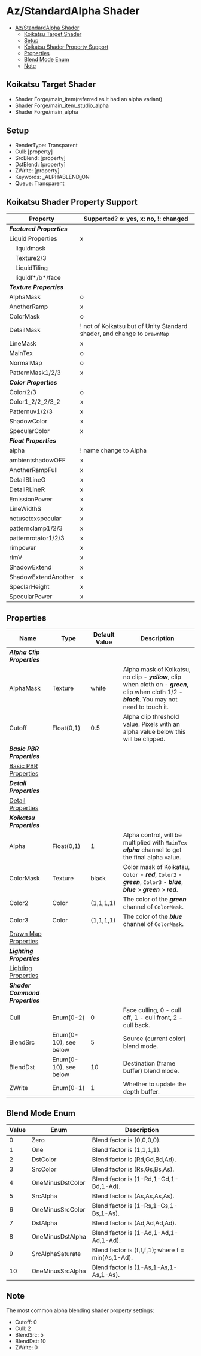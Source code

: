 # Az/StandardAlpha Shader

- [Az/StandardAlpha Shader](#azstandardalpha-shader)
  - [Koikatsu Target Shader](#koikatsu-target-shader)
  - [Setup](#setup)
  - [Koikatsu Shader Property Support](#koikatsu-shader-property-support)
  - [Properties](#properties)
  - [Blend Mode Enum](#blend-mode-enum)
  - [Note](#note)

## Koikatsu Target Shader
- Shader Forge/main_item(referred as it had an alpha variant)
- Shader Forge/main_item_studio_alpha
- Shader Forge/main_alpha

## Setup
- RenderType: Transparent    
- Cull: [property]     
- SrcBlend: [property]     
- DstBlend: [property]     
- ZWrite: [property]     
- Keywords: _ALPHABLEND_ON 
- Queue: Transparent    

## Koikatsu Shader Property Support
| Property                  | Supported? o: yes, x: no, !: changed                                     |
| ------------------------- | ------------------------------------------------------------------------ |
| ***Featured Properties*** |                                                                          |
| Liquid Properties         | x                                                                        |
| &#x3000;liquidmask        |                                                                          |
| &#x3000;Texture2/3        |                                                                          |
| &#x3000;LiquidTiling      |                                                                          |
| &#x3000;liquidf*/b*/face  |                                                                          |
| ***Texture Properties***  |                                                                          |
| AlphaMask                 | o                                                                        |
| AnotherRamp               | x                                                                        |
| ColorMask                 | o                                                                        |
| DetailMask                | ! not of Koikatsu but of Unity Standard shader, and change to `DrawnMap` |
| LineMask                  | x                                                                        |
| MainTex                   | o                                                                        |
| NormalMap                 | o                                                                        |
| PatternMask1/2/3          | x                                                                        |
| ***Color Properties***    |                                                                          |
| Color/2/3                 | o                                                                        |
| Color1_2/2_2/3_2          | x                                                                        |
| Patternuv1/2/3            | x                                                                        |
| ShadowColor               | x                                                                        |
| SpecularColor             | x                                                                        |
| ***Float Properties***    |                                                                          |
| alpha                     | ! name change to Alpha                                                   |
| ambientshadowOFF          | x                                                                        |
| AnotherRampFull           | x                                                                        |
| DetailBLineG              | x                                                                        |
| DetailRLineR              | x                                                                        |
| EmissionPower             | x                                                                        |
| LineWidthS                | x                                                                        |
| notusetexspecular         | x                                                                        |
| patternclamp1/2/3         | x                                                                        |
| patternrotator1/2/3       | x                                                                        |
| rimpower                  | x                                                                        |
| rimV                      | x                                                                        |
| ShadowExtend              | x                                                                        |
| ShadowExtendAnother       | x                                                                        |
| SpeclarHeight             | x                                                                        |
| SpecularPower             | x                                                                        |

## Properties
| Name                                            | Type                  | Default Value | Description                                                                                                                                        |
| ----------------------------------------------- | --------------------- | ------------- | -------------------------------------------------------------------------------------------------------------------------------------------------- |
| ***Alpha Clip Properties***                     |                       |               |                                                                                                                                                    |
| AlphaMask                                       | Texture               | white         | Alpha mask of Koikatsu, no clip - ***yellow***, clip when cloth on - ***green***, clip when cloth 1/2 - ***black***. You may not need to touch it. |
| Cutoff                                          | Float(0,1)            | 0.5           | Alpha clip threshold value. Pixels with an alpha value below this will be clipped.                                                                 |
| ***Basic PBR Properties***                      |                       |               |                                                                                                                                                    |
| [Basic PBR Properties](basic_pbr_properties.md) |                       |               |                                                                                                                                                    |
| ***Detail Properties***                         |                       |               |                                                                                                                                                    |
| [Detail Properties](detail_properties.md)       |                       |               |                                                                                                                                                    |
| ***Koikatsu Properties***                       |                       |               |                                                                                                                                                    |
| Alpha                                           | Float(0,1)            | 1             | Alpha control, will be multiplied with `MainTex` ***alpha*** channel to get the final alpha value.                                                 |
| ColorMask                                       | Texture               | black         | Color mask of Koikatsu, `Color` - ***red***, `Color2` - ***green***, `Color3` - ***blue***, ***blue*** > ***green*** > ***red***.                  |
| Color2                                          | Color                 | (1,1,1,1)     | The color of the ***green*** channel of `ColorMask`.                                                                                               |
| Color3                                          | Color                 | (1,1,1,1)     | The color of the ***blue*** channel of `ColorMask`.                                                                                                |
| [Drawn Map Properties](drawn_map_properties.md) |                       |               |                                                                                                                                                    |
| ***Lighting Properties***                       |                       |               |                                                                                                                                                    |
| [Lighting Properties](lighting_properties.md)   |                       |               |                                                                                                                                                    |
| ***Shader Command Properties***                 |                       |               |                                                                                                                                                    |
| Cull                                            | Enum(0-2)             | 0             | Face culling, 0 - cull off, 1 - cull front, 2 - cull back.                                                                                         |
| BlendSrc                                        | Enum(0-10), see below | 5             | Source (current color) blend mode.                                                                                                                 |
| BlendDst                                        | Enum(0-10), see below | 10            | Destination (frame buffer) blend mode.                                                                                                             |
| ZWrite                                          | Enum(0-1)             | 1             | Whether to update the depth buffer.                                                                                                                |

## Blend Mode Enum
| Value | Enum             | Description                                        |
| ----- | ---------------- | -------------------------------------------------- |
| 0     | Zero             | Blend factor is (0,0,0,0).                         |
| 1     | One              | Blend factor is (1,1,1,1).                         |
| 2     | DstColor         | Blend factor is (Rd,Gd,Bd,Ad).                     |
| 3     | SrcColor         | Blend factor is (Rs,Gs,Bs,As).                     |
| 4     | OneMinusDstColor | Blend factor is (1-Rd,1-Gd,1-Bd,1-Ad).             |
| 5     | SrcAlpha         | Blend factor is (As,As,As,As).                     |
| 6     | OneMinusSrcColor | Blend factor is (1-Rs,1-Gs,1-Bs,1-As).             |
| 7     | DstAlpha         | Blend factor is (Ad,Ad,Ad,Ad).                     |
| 8     | OneMinusDstAlpha | Blend factor is (1-Ad,1-Ad,1-Ad,1-Ad).             |
| 9     | SrcAlphaSaturate | Blend factor is (f,f,f,1); where f = min(As,1-Ad). |
| 10    | OneMinusSrcAlpha | Blend factor is (1-As,1-As,1-As,1-As).             |
	
## Note
The most common alpha blending shader property settings:
- Cutoff: 0 
- Cull: 2
- BlendSrc: 5
- BlendDst: 10
- ZWrite: 0